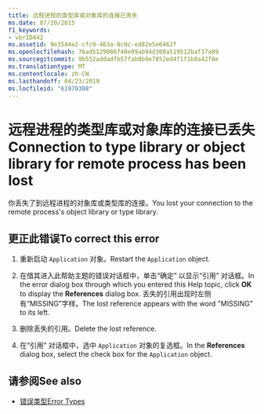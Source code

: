 ```yaml
---
title: 远程进程的类型库或对象库的连接已丢失
ms.date: 07/20/2015
f1_keywords:
- vbrID442
ms.assetid: 9e3544e2-cfc9-463a-8c0c-ed82e5e6462f
ms.openlocfilehash: 76ad5129086f40e99ab94d308a519512baf37a89
ms.sourcegitcommit: 9b552addadfb57fab0b9e7852ed4f1f1b8a42f8e
ms.translationtype: MT
ms.contentlocale: zh-CN
ms.lasthandoff: 04/23/2019
ms.locfileid: "61970308"
---
```

# <a name="connection-to-type-library-or-object-library-for-remote-process-has-been-lost"></a><span data-ttu-id="315c3-102">远程进程的类型库或对象库的连接已丢失</span><span class="sxs-lookup"><span data-stu-id="315c3-102">Connection to type library or object library for remote process has been lost</span></span>
<span data-ttu-id="315c3-103">你丢失了到远程进程的对象库或类型库的连接。</span><span class="sxs-lookup"><span data-stu-id="315c3-103">You lost your connection to the remote process's object library or type library.</span></span>  
  
## <a name="to-correct-this-error"></a><span data-ttu-id="315c3-104">更正此错误</span><span class="sxs-lookup"><span data-stu-id="315c3-104">To correct this error</span></span>  
  
1. <span data-ttu-id="315c3-105">重新启动 `Application` 对象。</span><span class="sxs-lookup"><span data-stu-id="315c3-105">Restart the `Application` object.</span></span>  
  
2. <span data-ttu-id="315c3-106">在借其进入此帮助主题的错误对话框中，单击“确定”  以显示“引用”  对话框。</span><span class="sxs-lookup"><span data-stu-id="315c3-106">In the error dialog box through which you entered this Help topic, click **OK** to display the **References** dialog box.</span></span> <span data-ttu-id="315c3-107">丢失的引用出现时左侧有“MISSING”字样。</span><span class="sxs-lookup"><span data-stu-id="315c3-107">The lost reference appears with the word "MISSING" to its left.</span></span>  
  
3. <span data-ttu-id="315c3-108">删除丢失的引用。</span><span class="sxs-lookup"><span data-stu-id="315c3-108">Delete the lost reference.</span></span>  
  
4. <span data-ttu-id="315c3-109">在“引用”  对话框中，选中 `Application` 对象的复选框。</span><span class="sxs-lookup"><span data-stu-id="315c3-109">In the **References** dialog box, select the check box for the `Application` object.</span></span>  
  
## <a name="see-also"></a><span data-ttu-id="315c3-110">请参阅</span><span class="sxs-lookup"><span data-stu-id="315c3-110">See also</span></span>

- [<span data-ttu-id="315c3-111">错误类型</span><span class="sxs-lookup"><span data-stu-id="315c3-111">Error Types</span></span>](../../visual-basic/programming-guide/language-features/error-types.md)
